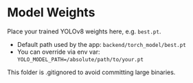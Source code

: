# Model Weights

Place your trained YOLOv8 weights here, e.g. `best.pt`.

- Default path used by the app: `backend/torch_model/best.pt`
- You can override via env var: `YOLO_MODEL_PATH=/absolute/path/to/your.pt`

This folder is .gitignored to avoid committing large binaries.

